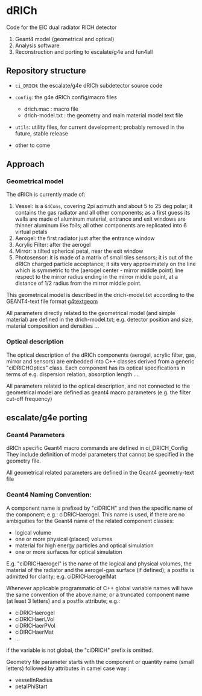 # dRICh

Code for the EIC dual radiator RICH detector
1. Geant4 model (geometrical and optical)
1. Analysis software
1. Reconstruction
and porting to escalate/g4e and fun4all

## Repository structure

* `ci_DRICH`: the escalate/g4e dRICh subdetector source code

* `config`: the g4e dRICh config/macro files
  * drich.mac : macro file
  * drich-model.txt : the geometry and main material model text file

* `utils`: utility files, for current development; probably removed in the future, stable release

* other to come

## Approach

### Geometrical model

The dRICh is currently made of:
1. Vessel: is a `G4Cons`, covering 2pi azimuth and about 5 to 25 deg polar; 
   it contains the gas radiator and all other components; as a first guess its walls are made of aluminum material, 
   entrance and exit windows are thinner aluminum like foils; all other components are replicated into 6 virtual petals
1. Aerogel: the first radiator just after the entrance window
1. Acrylic Filter: after the aerogel
1. Mirror: a tilted spherical petal, near the exit window
1. Photosensor: it is made of a matrix of small tiles sensors; it is out of the dRICh charged particle acceptance; 
   it sits very approximately on the line which is symmetric to the (aerogel center - mirror middle point) line respect to the mirror radius ending in the mirror middle point, at a distance of 1/2 radius from the mirror middle point.

This geometrical model is described in the drich-model.txt according to the GEANT4-text file format [g4textgeom](https://geant4.web.cern.ch/sites/geant4.web.cern.ch/files/geant4/collaboration/working_groups/geometry/docs/textgeom/textgeom.pdf)

All parameters directly related to the geometrical model (and simple material) are defined in the drich-model.txt; e.g. detector position and size, material composition and densities ...

### Optical description

The optical description of the dRICh components (aerogel, acrylic filter, gas, mirror and sensors) are embedded into C++ classes derived from a generic "ciDRICHOptics" class. Each component has its optical specifications in terms of e.g. dispersion relation, absorption length ...

All parameters related to the optical description, and not connected to the geometrical model are defined as geant4 macro parameters (e.g. the filter cut-off frequency)

## escalate/g4e porting

### Geant4 Parameters

dRICh specific Geant4 macro commands are defined in ci_DRICH_Config
They include definition of model parameters that cannot be specified in the geometry file.

All geometrical related parameters are defined in the Geant4 geometry-text file

### Geant4 Naming Convention:

A component name is prefixed by "ciDRICH" and then the specific name of the component; e.g.: ciDRICHaerogel.
This name is used, if there are no ambiguities for the Geant4 name of the related component classes:
* logical volume
* one or more physical (placed) volumes
* material for high energy particles and optical simulation
* one or more surfaces for optical simulation

E.g. "ciDRICHaerogel" is the name of the logical and physical volumes, the material of the radiator and the aerogel-gas surface (if defined); a postfix is admitted for clarity; e.g. ciDRICHaerogelMat

Whenever applicable programmatic of C++ global variable names will have the same convention of the above name; or a truncated component name (at least 3 letters) and a postfix attribute; e.g.:

* ciDRICHaerogel
* ciDRICHaerLVol
* ciDRICHaerPVol
* ciDIRCHaerMat
* ...

if the variable is not global, the "ciDRICH" prefix is omitted.

Geometry file parameter starts with the component or quantity name (small letters) followed by attributes in camel case way :

* vesselInRadius
* petalPhiStart
